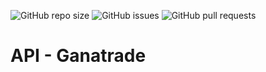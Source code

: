 ![GitHub repo size](https://img.shields.io/github/repo-size/ganatrade/api)
![GitHub issues](https://img.shields.io/github/issues-raw/ganatrade/api)
![GitHub pull requests](https://img.shields.io/github/issues-pr-raw/ganatrade/api)
# API - Ganatrade

